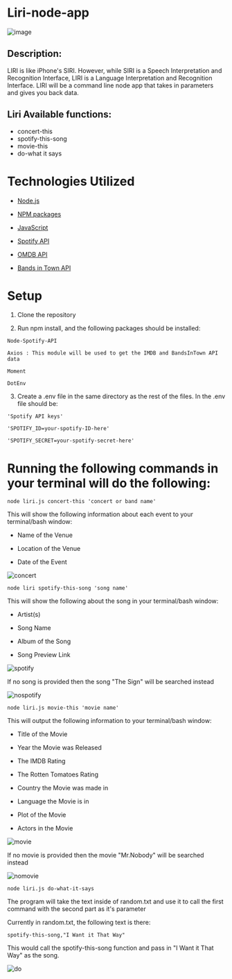 # Liri-node-app  
![image](https://user-images.githubusercontent.com/52920074/67142936-3b61d800-f234-11e9-8fb9-c756eefb571f.png)

## Description:

LIRI is like iPhone's SIRI. However, while SIRI is a Speech Interpretation and Recognition Interface, LIRI is a Language Interpretation and Recognition Interface. LIRI will be a command line node app that takes in parameters and gives you back data.

## Liri Available functions:

* concert-this 
* spotify-this-song
* movie-this
* do-what it says

# Technologies Utilized

* [Node.js](https://nodejs.org/en/)

* [NPM packages](https://www.npmjs.com)

* [JavaScript](https://developer.mozilla.org/en-US/docs/Web/JavaScript)

* [Spotify API](https://developer.spotify.com/dashboard/login)

* [OMDB API](http://www.omdbapi.com)

* [Bands in Town API](https://artists.bandsintown.com/support/bandsintown-api)



# Setup

1. Clone the repository

2. Run npm install, and the following packages should be installed:

```
Node-Spotify-API

Axios : This module will be used to get the IMDB and BandsInTown API data

Moment

DotEnv
```

3. Create a .env file in the same directory as the rest of the files. In the .env file should be:

```
'Spotify API keys'

'SPOTIFY_ID=your-spotify-ID-here'

'SPOTIFY_SECRET=your-spotify-secret-here'
```

# Running the following commands in your terminal will do the following:

```
node liri.js concert-this 'concert or band name'
```

This will show the following information about each event to your terminal/bash window:

* Name of the Venue

* Location of the Venue

* Date of the Event

![concert](https://user-images.githubusercontent.com/52920074/67254562-b3eeb180-f44b-11e9-8cae-d5e74feb44d7.gif)

```
node liri spotify-this-song 'song name'
```

This will show the following about the song in your terminal/bash window:

* Artist(s)

* Song Name

* Album of the Song

* Song Preview Link

![spotify](https://user-images.githubusercontent.com/52920074/67254553-ab967680-f44b-11e9-8b07-cafe56332d10.gif)

If no song is provided then the song "The Sign" will be searched instead

![nospotify](https://user-images.githubusercontent.com/52920074/67255458-2bbedb00-f450-11e9-9810-40b958a90353.gif)

```
node liri.js movie-this 'movie name'
```

This will output the following information to your terminal/bash window:

* Title of the Movie

* Year the Movie was Released

* The IMDB Rating

* The Rotten Tomatoes Rating

* Country the Movie was made in

* Language the Movie is in

* Plot of the Movie

* Actors in the Movie

![movie](https://user-images.githubusercontent.com/52920074/67254565-b6510b80-f44b-11e9-8e8f-a12d85c4b89a.gif)

If no movie is provided then the movie "Mr.Nobody" will be searched instead

![nomovie](https://user-images.githubusercontent.com/52920074/67255463-324d5280-f450-11e9-8a90-3b18d925b37e.gif)

```
node liri.js do-what-it-says
```

The program will take the text inside of random.txt and use it to call the first command with the second part as it's parameter

Currently in random.txt, the following text is there:

```
spotify-this-song,"I Want it That Way"
```

This would call the spotify-this-song function and pass in "I Want it That Way" as the song.

![do](https://user-images.githubusercontent.com/52920074/67254568-b8b36580-f44b-11e9-8e4a-847d50fb4ee2.gif)



